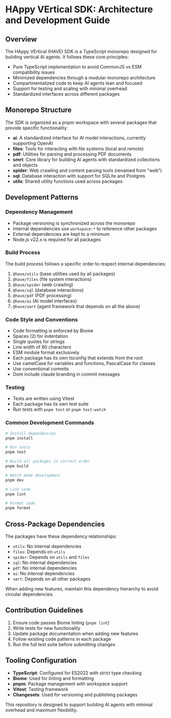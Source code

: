 # HAppy VErtical SDK: Architecture and Development Guide

## Overview

The HAppy VErtical (HAVE) SDK is a TypeScript monorepo designed for building vertical AI agents. It follows these core principles:

- Pure TypeScript implementation to avoid CommonJS vs ESM compatibility issues
- Minimized dependencies through a modular monorepo architecture
- Compartmentalized code to keep AI agents lean and focused
- Support for testing and scaling with minimal overhead
- Standardized interfaces across different packages

## Monorepo Structure

The SDK is organized as a pnpm workspace with several packages that provide specific functionality:

- **ai**: A standardized interface for AI model interactions, currently supporting OpenAI
- **files**: Tools for interacting with file systems (local and remote)
- **pdf**: Utilities for parsing and processing PDF documents
- **smrt**: Core library for building AI agents with standardized collections and objects 
- **spider**: Web crawling and content parsing tools (renamed from "web")
- **sql**: Database interaction with support for SQLite and Postgres
- **utils**: Shared utility functions used across packages

## Development Patterns

### Dependency Management

- Package versioning is synchronized across the monorepo
- Internal dependencies use `workspace:*` to reference other packages
- External dependencies are kept to a minimum
- Node.js v22.x is required for all packages

### Build Process

The build process follows a specific order to respect internal dependencies:

1. `@have/utils` (base utilities used by all packages)
2. `@have/files` (file system interactions)
3. `@have/spider` (web crawling)
4. `@have/sql` (database interactions)
5. `@have/pdf` (PDF processing)
6. `@have/ai` (AI model interfaces)
7. `@have/smrt` (agent framework that depends on all the above)

### Code Style and Conventions

- Code formatting is enforced by Biome
- Spaces (2) for indentation
- Single quotes for strings
- Line width of 80 characters
- ESM module format exclusively
- Each package has its own tsconfig that extends from the root
- Use camelCase for variables and functions, PascalCase for classes
- Use conventional commits
- Dont include claude branding in commit messages

### Testing

- Tests are written using Vitest
- Each package has its own test suite
- Run tests with `pnpm test` or `pnpm test:watch`

### Common Development Commands

```bash
# Install dependencies
pnpm install

# Run tests
pnpm test

# Build all packages in correct order
pnpm build

# Watch mode development
pnpm dev

# Lint code
pnpm lint

# Format code
pnpm format
```

## Cross-Package Dependencies

The packages have these dependency relationships:

- `utils`: No internal dependencies
- `files`: Depends on `utils`
- `spider`: Depends on `utils` and `files`
- `sql`: No internal dependencies
- `pdf`: No internal dependencies
- `ai`: No internal dependencies
- `smrt`: Depends on all other packages

When adding new features, maintain this dependency hierarchy to avoid circular dependencies.

## Contribution Guidelines

1. Ensure code passes Biome linting (`pnpm lint`)
2. Write tests for new functionality
3. Update package documentation when adding new features
4. Follow existing code patterns in each package
5. Run the full test suite before submitting changes

## Tooling Configuration

- **TypeScript**: Configured for ES2022 with strict type checking
- **Biome**: Used for linting and formatting
- **pnpm**: Package management with workspace support
- **Vitest**: Testing framework
- **Changesets**: Used for versioning and publishing packages

This repository is designed to support building AI agents with minimal overhead and maximum flexibility.
